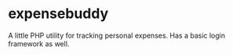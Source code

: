 # expensebuddy
A little PHP utility for tracking personal expenses.  Has a basic login framework as well.  
